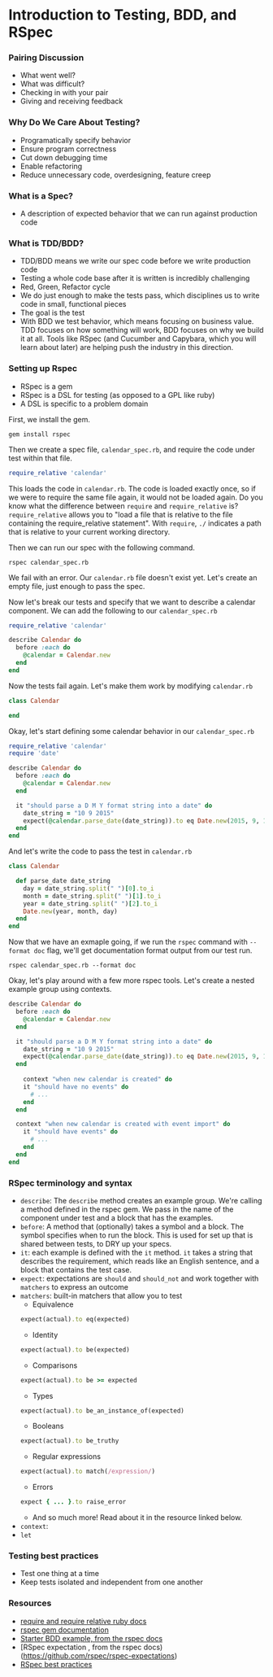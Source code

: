 # Introduction to Testing, BDD, and RSpec

### Pairing Discussion
- What went well?
- What was difficult?
- Checking in with your pair
- Giving and receiving feedback

### Why Do We Care About Testing?
- Programatically specify behavior
- Ensure program correctness
- Cut down debugging time
- Enable refactoring
- Reduce unnecessary code, overdesigning, feature creep

### What is a Spec?
- A description of expected behavior that we can run against production code

### What is TDD/BDD?
- TDD/BDD means we write our spec code before we write production code
- Testing a whole code base after it is written is incredibly challenging
- Red, Green, Refactor cycle
- We do just enough to make the tests pass, which disciplines us to write code in small, functional pieces
- The goal is the test
- With BDD we test behavior, which means focusing on business value. TDD focuses on how something will work, BDD focuses on why we build it at all.  Tools like RSpec (and Cucumber and Capybara, which you will learn about later) are helping push the industry in this direction.

### Setting up Rspec
- RSpec is a gem
- RSpec is a DSL for testing (as opposed to a GPL like ruby)
- A DSL is specific to a problem domain

First, we install the gem.

```
gem install rspec
```

Then we create a spec file, `calendar_spec.rb`, and require the code under test within that file.

```ruby
require_relative 'calendar'
```

This loads the code in `calendar.rb`.  The code is loaded exactly once, so if we were to require the same file again, it would not be loaded again.  Do you know what the difference between `require` and `require_relative` is?  `require_relative` allows you to "load a file that is relative to the file containing the require_relative statement". With `require`, `./` indicates a path that is relative to your current working directory.

Then we can run our spec with the following command.

```
rspec calendar_spec.rb 
```

We fail with an error.  Our `calendar.rb` file doesn't exist yet.  Let's create an empty file, just enough to pass the spec.

Now let's break our tests and specify that we want to describe a calendar component.  We can add the following to our `calendar_spec.rb`

```ruby
require_relative 'calendar'

describe Calendar do
  before :each do
    @calendar = Calendar.new
  end
end
```

Now the tests fail again.  Let's make them work by modifying `calendar.rb`

```ruby
class Calendar

end
```

Okay, let's start defining some calendar behavior in our `calendar_spec.rb`

```ruby
require_relative 'calendar'
require 'date'

describe Calendar do
  before :each do
    @calendar = Calendar.new
  end

  it "should parse a D M Y format string into a date" do
    date_string = "10 9 2015"
    expect(@calendar.parse_date(date_string)).to eq Date.new(2015, 9, 10)
  end
end
```

And let's write the code to pass the test in `calendar.rb`

```ruby
class Calendar

  def parse_date date_string
    day = date_string.split(" ")[0].to_i
    month = date_string.split(" ")[1].to_i
    year = date_string.split(" ")[2].to_i
    Date.new(year, month, day)
  end
end
```

Now that we have an exmaple going, if we run the `rspec` command with `--format doc` flag, we'll get documentation format output from our test run.
```
rspec calendar_spec.rb --format doc
```

Okay, let's play around with a few more rspec tools.  Let's create a nested example group using contexts.

```ruby
describe Calendar do
  before :each do
    @calendar = Calendar.new
  end

  it "should parse a D M Y format string into a date" do
    date_string = "10 9 2015"
    expect(@calendar.parse_date(date_string)).to eq Date.new(2015, 9, 10)
  end
  
    context "when new calendar is created" do
    it "should have no events" do
      # ...
    end
  end

  context "when new calendar is created with event import" do
    it "should have events" do
      # ...
    end
  end
end
```

### RSpec terminology and syntax
- `describe`: The `describe` method creates an example group.  We're calling a method defined in the rspec gem.  We pass in the name of the component under test and a block that has the examples.
- `before`: A method that (optionally) takes a symbol and a block.  The symbol specifies when to run the block.  This is used for set up that is shared between tests, to DRY up your specs.
- `it`: each example is defined with the `it` method.  `it` takes a string that describes the requirement, which reads like an English sentence, and a block that contains the test case.
- `expect`: expectations are `should` and `should_not` and work together with `matchers` to express an outcome
- `matchers`: built-in matchers that allow you to test
   - Equivalence 
    ```ruby
    expect(actual).to eq(expected)
    ```
   - Identity 
    ```ruby
    expect(actual).to be(expected)
    ```
   - Comparisons 
    ```ruby
    expect(actual).to be >= expected
    ``` 
   - Types 
    ```ruby
    expect(actual).to be_an_instance_of(expected)
    ```
   - Booleans 
    ```ruby
    expect(actual).to be_truthy
    ```
   - Regular expressions 
    ```ruby
    expect(actual).to match(/expression/)
    ```
   - Errors 
    ```ruby
    expect { ... }.to raise_error
    ```
   - And so much more!  Read about it in the resource linked below.
- `context`: 
- `let`

### Testing best practices
- Test one thing at a time
- Keep tests isolated and independent from one another

### Resources
- [require and require relative ruby docs](http://ruby-doc.org/core-2.1.2/Kernel.html)
- [rspec gem documentation](http://rspec.info/documentation/)
- [Starter BDD example, from the rspec docs](http://rspec.info/documentation/3.3/rspec-core/#Get_Started)
- [RSpec expectation , from the rspec docs)(https://github.com/rspec/rspec-expectations)
- [RSpec best practices](http://betterspecs.org/)
